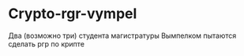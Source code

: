# Crypto-rgr-vympel

Два (возможно три) студента магистратуры Вымпелком пытаются сделать ргр по крипте
